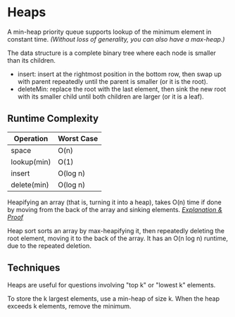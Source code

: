 # Heaps

A min-heap priority queue supports lookup of the minimum element in constant time. *(Without loss of generality, you can also have a max-heap.)*

The data structure is a complete binary tree where each node is smaller than its children.

- insert: insert at the rightmost position in the bottom row, then swap up with parent repeatedly until the parent is smaller (or it is the root).
- deleteMin: replace the root with the last element, then sink the new root with its smaller child until both children are larger (or it is a leaf).


## Runtime Complexity
Operation | Worst Case
--- | ---
space  | O(n)
lookup(min) | O(1)
insert | O(log n)
delete(min) | O(log n)

Heapifying an array (that is, turning it into a heap), takes O(n) time if done by moving from the back of the array and sinking elements. *[Explanation & Proof](https://stackoverflow.com/a/18742428)*

Heap sort sorts an array by max-heapifying it, then repeatedly deleting the root element, moving it to the back of the array. It has an O(n log n) runtime, due to the repeated deletion.


## Techniques

Heaps are useful for questions involving "top k" or "lowest k" elements.

To store the k largest elements, use a min-heap of size k. When the heap exceeds k elements, remove the minimum.